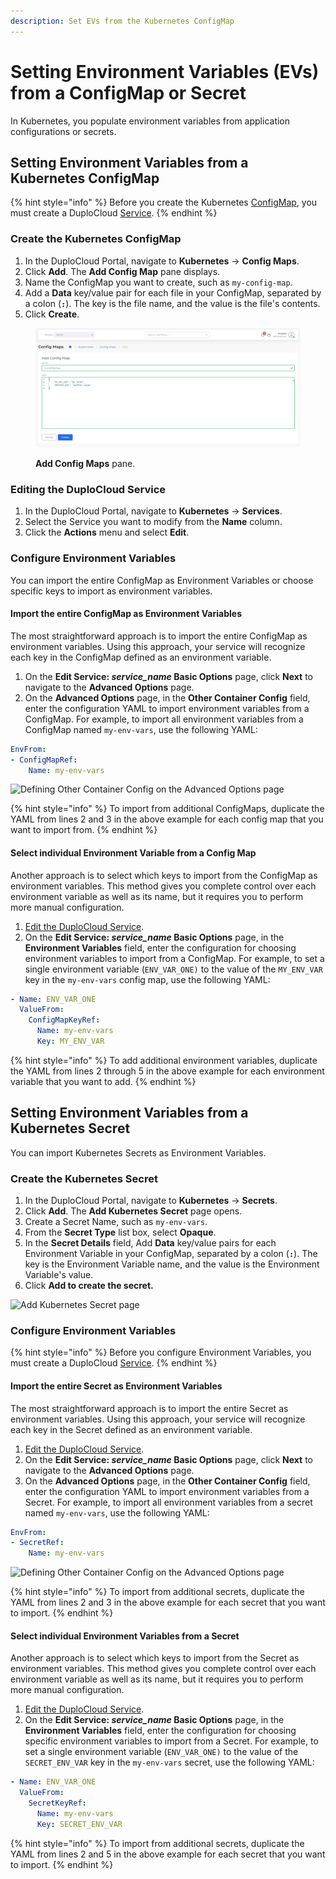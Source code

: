 ```yaml
---
description: Set EVs from the Kubernetes ConfigMap
---
```


# Setting Environment Variables (EVs) from a ConfigMap or Secret

In Kubernetes, you populate environment variables from application configurations or secrets.

## Setting Environment Variables from a Kubernetes ConfigMap

{% hint style="info" %}
Before you create the Kubernetes [ConfigMap](https://kubernetes.io/docs/concepts/configuration/configmap/), you must create a DuploCloud [Service](../../overview-2/azure-services/).&#x20;
{% endhint %}

### Create the Kubernetes ConfigMap&#x20;

1. In the DuploCloud Portal, navigate to **Kubernetes** -> **Config Maps**.&#x20;
2. Click **Add**. The **Add Config Map** pane displays.&#x20;
3. Name the ConfigMap you want to create, such as `my-config-map`.&#x20;
4. Add a **Data** key/value pair for each file in your ConfigMap, separated by a colon (**`:`**). The key is the file name, and the value is the file's contents.&#x20;
5. Click **Create**.

<figure><img src="../../.gitbook/assets/screenshot-nimbusweb.me-2024.02.14-14_51_55.png" alt=""><figcaption><p><strong>Add Config Maps</strong> pane.</p></figcaption></figure>

### Editing the DuploCloud Service

1. In the DuploCloud Portal, navigate to **Kubernetes** -> **Services**.
2. Select the Service you want to modify from the **Name** column.
3. Click the **Actions** menu and select **Edit**.

### Configure Environment Variables

You can import the entire ConfigMap as Environment Variables or choose specific keys to import as environment variables.

#### Import the entire ConfigMap as Environment Variables

The most straightforward approach is to import the entire ConfigMap as environment variables.  Using this approach, your service will recognize each key in the ConfigMap defined as an environment variable.

1. On the **Edit Service: **_**service\_name**_** Basic Options** page, click **Next** to navigate to the **Advanced Options** page.
2. On the **Advanced Options** page, in the **Other Container Config** field, enter the configuration YAML to import environment variables from a ConfigMap.  For example, to import all environment variables from a ConfigMap named `my-env-vars`, use the following YAML:&#x20;

```yaml
EnvFrom:
- ConfigMapRef:
    Name: my-env-vars
```

![Defining Other Container Config on the Advanced Options page ](<../../.gitbook/assets/Screen Shot 2022-03-21 at 12.15.35 PM.png>)

{% hint style="info" %}
To import from additional ConfigMaps, duplicate the YAML from lines 2 and 3 in the above example for each config map that you want to import from.
{% endhint %}

#### Select individual Environment Variable from a Config Map

Another approach is to select which keys to import from the ConfigMap as environment variables.  This method gives you complete control over each environment variable as well as its name,  but it requires you to perform more manual configuration.

1. [Edit the DuploCloud Service](setting-environment-variables-from-config.md#editing-the-duplocloud-service).
2. On the **Edit Service: **_**service\_name**_** Basic Options** page, in the **Environment Variables** field, enter the configuration for choosing environment variables to import from a ConfigMap.  For example, to set a single environment variable (`ENV_VAR_ONE)` to the value of the `MY_ENV_VAR` key in the `my-env-vars` config map, use the following YAML:

```yaml
- Name: ENV_VAR_ONE
  ValueFrom:
    ConfigMapKeyRef:
      Name: my-env-vars
      Key: MY_ENV_VAR
```

{% hint style="info" %}
To add additional environment variables, duplicate the YAML from lines 2 through 5 in the above example for each environment variable that you want to add.
{% endhint %}

## Setting Environment Variables from a Kubernetes Secret

You can import Kubernetes Secrets as Environment Variables.&#x20;

### Create the Kubernetes Secret

1. In the DuploCloud Portal, navigate to **Kubernetes** -> **Secrets**.
2. Click **Add**. The **Add Kubernetes Secret** page opens.
3. Create a Secret Name, such as `my-env-vars`.
4. From the **Secret Type** list box, select **Opaque**.
5. In the **Secret Details** field, Add **Data** key/value pairs for each Environment Variable in your ConfigMap, separated by a colon (**`:`**). The key is the Environment Variable name, and the value is the Environment Variable's value.
6. Click **Add to create the secret.**

![Add Kubernetes Secret page](<../../.gitbook/assets/Screen Shot 2022-03-21 at 12.34.20 PM.png>)

### Configure Environment Variables

{% hint style="info" %}
Before you configure Environment Variables, you must create a DuploCloud [Service](broken-reference).
{% endhint %}

#### Import the entire Secret as Environment Variables

The most straightforward approach is to import the entire Secret as environment variables.  Using this approach, your service will recognize each key in the Secret defined as an environment variable.

1. [Edit the DuploCloud Service](setting-environment-variables-from-config.md#editing-the-duplocloud-service).
2. On the **Edit Service: **_**service\_name**_** Basic Options** page, click **Next** to navigate to the **Advanced Options** page.
3. On the **Advanced Options** page, in the **Other Container Config** field, enter the configuration YAML to import environment variables from a Secret.  For example, to import all environment variables from a secret named `my-env-vars`, use the following YAML:&#x20;

```yaml
EnvFrom:
- SecretRef:
    Name: my-env-vars
```

![Defining Other Container Config on the Advanced Options page ](<../../.gitbook/assets/Screen Shot 2022-03-21 at 12.39.58 PM.png>)

{% hint style="info" %}
To import from additional secrets, duplicate the YAML from lines 2 and 3 in the above example for each secret that you want to import.
{% endhint %}

#### Select individual Environment Variables from a Secret

Another approach is to select which keys to import from the Secret as environment variables.  This method gives you complete control over each environment variable as well as its name, but it requires you to perform more manual configuration.

1. [Edit the DuploCloud Service](setting-environment-variables-from-config.md#editing-the-duplocloud-service).
2. On the **Edit Service: **_**service\_name**_** Basic Options** page, in the **Environment Variables** field, enter the configuration for choosing specific environment variables to import from a Secret.  For example, to set a single environment variable (`ENV_VAR_ONE)` to the value of the `SECRET_ENV_VAR` key in the `my-env-vars` secret, use the following YAML:

```yaml
- Name: ENV_VAR_ONE
  ValueFrom:
    SecretKeyRef:
      Name: my-env-vars
      Key: SECRET_ENV_VAR
```

{% hint style="info" %}
To import from additional secrets, duplicate the YAML from lines 2 and 5 in the above example for each secret that you want to import.
{% endhint %}
